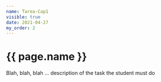```yaml
---
name: Tarea-Cap1
visible: true
date: 2021-04-27
my_order: 2
---
```

# {{ page.name }}

Blah, blah, blah ... description of the task the student must do